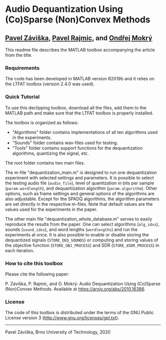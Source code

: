 
Audio Dequantization Using (Co)Sparse (Non)Convex Methods
========================================================================
[Pavel Záviška](https://orcid.org/0000-0003-2221-2058), [Pavel Rajmic](https://orcid.org/0000-0002-8381-4442), and [Ondřej Mokrý](https://orcid.org/0000-0003-1806-5809)
------------------------------------------------------------------------

This readme file describes the MATLAB toolbox accompanying the article from the title.

### Requirements
The code has been developed in MATLAB version R2019b and it relies on the LTFAT toolbox (version 2.4.0 was used).

### Quick Tutorial
To use this declipping toolbox, download all the files, add them to the MATLAB path and make sure that the LTFAT toolbox is properly installed.

The toolbox is organized as follows:
   - "Algorithms" folder contains implementations of all ten algorithms used in the experiments. 
   - "Sounds" folder contains wav-files used for testing.
   - "Tools" folder contains support functions for the dequantization algorithms, quantizing the signal, etc.

The root folder contains two main files. 

The m-file "dequantization_main.m" is designed to run one dequantization experiment with selected settings and parameters.
It is possible to select the testing audio file (`audio_file`), level of quantization in bits per sample (`param.wordlength`), and dequantization algorithm (`param.algorithm`).
Other options, such as frame settings and general options of the algorithms are also adjustable. 
Except for the SPADQ algorithms, the algorithm parameters are set directly in the respective m-files.
Note that default values are the values used for the experiments in the paper.

The other main file "dequantization_whole_database.m" serves to easily reproduce the results from the paper.
One can select algorithms (`alg_idxs`), sounds (`sound_idxs`), and word lengths (`wordlengths`) and run the experiments at once. 
It is also possible to enable or disable storing the dequantized signals (`STORE_DEQ_SOUNDS`) or computing and storing values of the objective function (`STORE_OBJ_PROCESS`) and SDR (`STORE_dSDR_PROCESS`) in each iteration. 

### How to cite this toolbox
Please cite the following paper:

P. Záviška, P. Rajmic, and O. Mokrý:
Audio Dequantization Using (Co)Sparse (Non)Convex Methods.
Available at https://arxiv.org/abs/2010.16386.

### License
The code of this toolbox is distributed under the terms of the GNU Public License version 3 (http://www.gnu.org/licenses/gpl.txt).

--------------------------------------------------
Pavel Záviška, Brno University of Technology, 2020